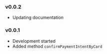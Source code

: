 ### v0.0.2

- Updating documentation

### v0.0.1

- Development started
- Added method `confirmPaymentIntentByCard`
